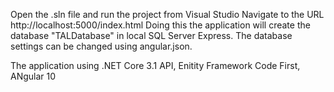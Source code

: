 ﻿Open the .sln file and run the project from Visual Studio
Navigate to the URL http://localhost:5000/index.html
Doing this the application will create the database "TALDatabase" in local SQL Server Express. The database settings can be changed using angular.json.

The application using .NET Core 3.1 API, Enitity Framework Code First, ANgular 10

